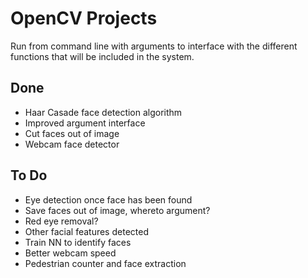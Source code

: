 # OpenCV Projects

Run from command line with arguments to interface with the different functions that will be included in the system.

## Done
* Haar Casade face detection algorithm
* Improved argument interface
* Cut faces out of image
* Webcam face detector


## To Do
* Eye detection once face has been found
* Save faces out of image, whereto argument? 
* Red eye removal?
* Other facial features detected
* Train NN to identify faces
* Better webcam speed
* Pedestrian counter and face extraction 

